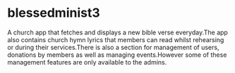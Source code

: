 # blessedminist3
A church app that fetches and displays a new bible verse everyday.The app also contains church hymn lyrics that members can read whilst rehearsing or during their services.There is also a section for management of users, donations by members as well as managing events.However some of these management features are only available to the admins.
